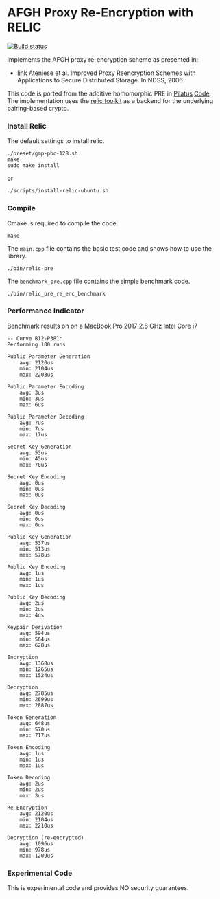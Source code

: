 # AFGH Proxy Re-Encryption with RELIC

[![Build status](https://travis-ci.org/lubux/afgh-pre-relic.svg?branch=master)](https://travis-ci.org/lubux/afgh-pre-relic)



Implements the AFGH proxy re-encryption scheme as presented in:

- [link](https://eprint.iacr.org/2005/028.pdf) Ateniese et al. Improved Proxy Reencryption Schemes with Applications to Secure Distributed Storage. In NDSS, 2006.

This code is ported from the additive homomorphic PRE in [Pilatus](http://www.vs.inf.ethz.ch/publ/papers/mshafagh_SenSys17_Pilatus.pdf) [Code](https://github.com/Talos-crypto/Pilatus).
The implementation uses the [relic toolkit](https://github.com/relic-toolkit/relic) as a backend for the underlying pairing-based crypto.

### Install Relic
The default settings to install relic.
```
./preset/gmp-pbc-128.sh
make 
sudo make install
```

or

```
./scripts/install-relic-ubuntu.sh
```


### Compile 
Cmake is required to compile the code.
```
make
```
The `main.cpp` file contains the basic test code and shows how to use the library. 
```
./bin/relic-pre
```

The `benchmark_pre.cpp` file contains the simple benchmark code. 
```
./bin/relic_pre_re_enc_benchmark
```

### Performance Indicator
Benchmark results on on a MacBook Pro 2017 2.8 GHz Intel Core i7

```
-- Curve B12-P381:
Performing 100 runs

Public Parameter Generation
	avg: 2120us
	min: 2104us
	max: 2203us

Public Parameter Encoding
	avg: 3us
	min: 3us
	max: 6us

Public Parameter Decoding
	avg: 7us
	min: 7us
	max: 17us

Secret Key Generation
	avg: 53us
	min: 45us
	max: 70us

Secret Key Encoding
	avg: 0us
	min: 0us
	max: 0us

Secret Key Decoding
	avg: 0us
	min: 0us
	max: 0us

Public Key Generation
	avg: 537us
	min: 513us
	max: 578us

Public Key Encoding
	avg: 1us
	min: 1us
	max: 1us

Public Key Decoding
	avg: 2us
	min: 2us
	max: 4us

Keypair Derivation
	avg: 594us
	min: 564us
	max: 628us

Encryption
	avg: 1368us
	min: 1265us
	max: 1524us

Decryption
	avg: 2785us
	min: 2699us
	max: 2887us

Token Generation
	avg: 648us
	min: 570us
	max: 717us

Token Encoding
	avg: 1us
	min: 1us
	max: 1us

Token Decoding
	avg: 2us
	min: 2us
	max: 3us

Re-Encryption
	avg: 2120us
	min: 2104us
	max: 2210us

Decryption (re-encrypted)
	avg: 1096us
	min: 978us
	max: 1209us

```


### Experimental Code
This is experimental code and provides NO security guarantees.
